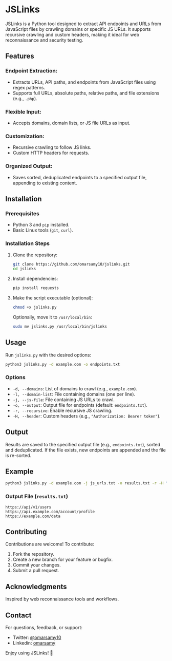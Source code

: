 # JSLinks

JSLinks is a Python tool designed to extract API endpoints and URLs from JavaScript files by crawling domains or specific JS URLs. It supports recursive crawling and custom headers, making it ideal for web reconnaissance and security testing.

## Features

### Endpoint Extraction:
- Extracts URLs, API paths, and endpoints from JavaScript files using regex patterns.
- Supports full URLs, absolute paths, relative paths, and file extensions (e.g., `.php`).

### Flexible Input:
- Accepts domains, domain lists, or JS file URLs as input.

### Customization:
- Recursive crawling to follow JS links.
- Custom HTTP headers for requests.

### Organized Output:
- Saves sorted, deduplicated endpoints to a specified output file, appending to existing content.

## Installation

### Prerequisites
- Python 3 and `pip` installed.
- Basic Linux tools (`git`, `curl`).

### Installation Steps
1. Clone the repository:
   ```bash
   git clone https://github.com/omarsamy10/jslinks.git
   cd jslinks
   ```
2. Install dependencies:
   ```bash
   pip install requests
   ```
3. Make the script executable (optional):
   ```bash
   chmod +x jslinks.py
   ```
   Optionally, move it to `/usr/local/bin`:
   ```bash
   sudo mv jslinks.py /usr/local/bin/jslinks
   ```

## Usage
Run `jslinks.py` with the desired options:
```bash
python3 jslinks.py -d example.com -o endpoints.txt
```

### Options
- `-d, --domains`: List of domains to crawl (e.g., `example.com`).
- `-l, --domain-list`: File containing domains (one per line).
- `-j, --js-file`: File containing JS URLs to crawl.
- `-o, --output`: Output file for endpoints (default: `endpoints.txt`).
- `-r, --recursive`: Enable recursive JS crawling.
- `-H, --header`: Custom headers (e.g., `"Authorization: Bearer token"`).

## Output
Results are saved to the specified output file (e.g., `endpoints.txt`), sorted and deduplicated. If the file exists, new endpoints are appended and the file is re-sorted.

## Example
```bash
python3 jslinks.py -d example.com -j js_urls.txt -o results.txt -r -H "User-Agent: CustomAgent"
```
### Output File (`results.txt`)
```
https://api/v1/users
https://api.example.com/account/profile
https://example.com/data
```

## Contributing
Contributions are welcome! To contribute:
1. Fork the repository.
2. Create a new branch for your feature or bugfix.
3. Commit your changes.
4. Submit a pull request.


## Acknowledgments
Inspired by web reconnaissance tools and workflows.

## Contact
For questions, feedback, or support:
- Twitter: [@omarsamy10](https://twitter.com/omarsamy10)
- Linkedin: [omarsamy](https://www.linkedin.com/in/omar-samy-2b34b3311)


Enjoy using JSLinks! 🚀
